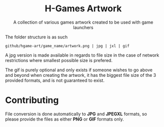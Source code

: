 <div align='center'> 

  <h1>  H-Games Artwork </h1> 
  
  A collection of various games artwork created to be used with game launchers

</div>

The folder structure is as such

```
github/hgame-art/game_name/artwork.png | jpg | jxl | gif
```

A jpg version is made available in regards to file size in the case of network restrictions where smallest possible size is prefered. 

The gif is purely optional and only exists if someone wishes to go above and beyond when creating the artwork, it has the biggest file size of the 3 provided formats, and is not guaranteed to exist.

# Contributing

File conversion is done automatically to **JPG** and **JPEGXL** formats, so please provide the files as either **PNG** or **GIF** formats only.
